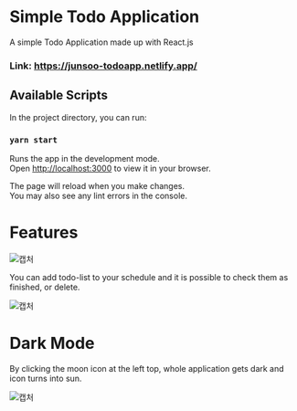 # Simple Todo Application

A simple Todo Application made up with React.js

### Link: https://junsoo-todoapp.netlify.app/

## Available Scripts

In the project directory, you can run:

### `yarn start`

Runs the app in the development mode.\
Open [http://localhost:3000](http://localhost:3000) to view it in your browser.

The page will reload when you make changes.\
You may also see any lint errors in the console.

# Features
![캡처](https://user-images.githubusercontent.com/78118588/210286075-1c01eb90-909e-49b2-8e87-258b0fc9dd59.JPG)

You can add todo-list to your schedule and it is possible to check them as finished, or delete.

![캡처](https://user-images.githubusercontent.com/78118588/210286146-c799184b-744b-4c68-b122-c7f5c7495a8f.JPG)

# Dark Mode

By clicking the moon icon at the left top, whole application gets dark and icon turns into sun.

![캡처](https://user-images.githubusercontent.com/78118588/210286187-42285be4-2017-4506-a816-e1991baf459d.JPG)


